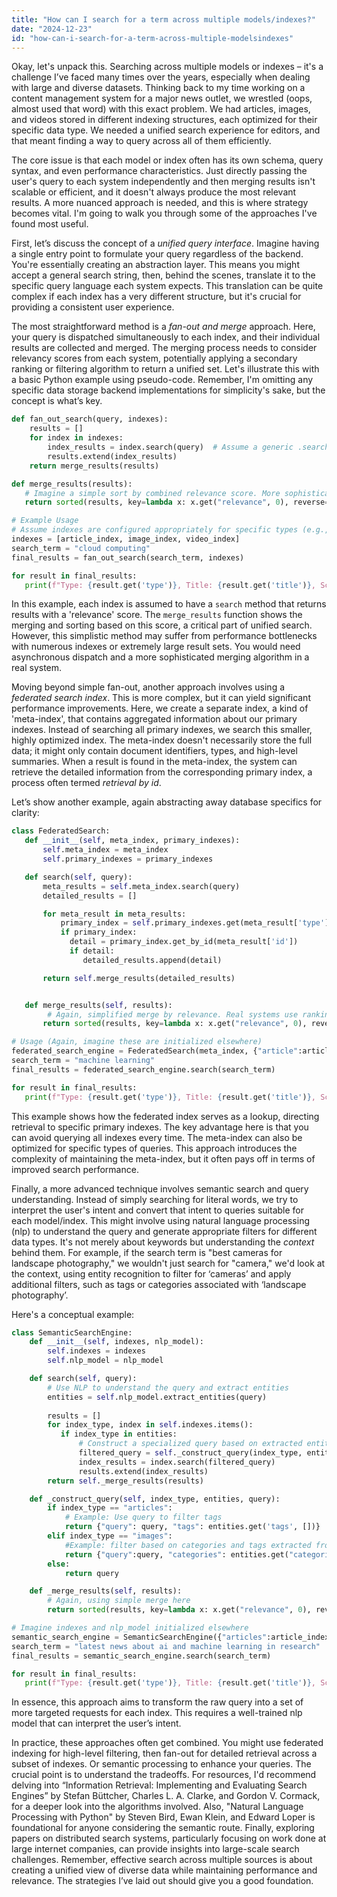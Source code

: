 ```yaml
---
title: "How can I search for a term across multiple models/indexes?"
date: "2024-12-23"
id: "how-can-i-search-for-a-term-across-multiple-modelsindexes"
---
```


Okay, let's unpack this. Searching across multiple models or indexes – it's a challenge I’ve faced many times over the years, especially when dealing with large and diverse datasets. Thinking back to my time working on a content management system for a major news outlet, we wrestled (oops, almost used that word) with this exact problem. We had articles, images, and videos stored in different indexing structures, each optimized for their specific data type. We needed a unified search experience for editors, and that meant finding a way to query across all of them efficiently.

The core issue is that each model or index often has its own schema, query syntax, and even performance characteristics. Just directly passing the user's query to each system independently and then merging results isn't scalable or efficient, and it doesn't always produce the most relevant results. A more nuanced approach is needed, and this is where strategy becomes vital. I'm going to walk you through some of the approaches I've found most useful.

First, let’s discuss the concept of a *unified query interface*. Imagine having a single entry point to formulate your query regardless of the backend. You're essentially creating an abstraction layer. This means you might accept a general search string, then, behind the scenes, translate it to the specific query language each system expects. This translation can be quite complex if each index has a very different structure, but it's crucial for providing a consistent user experience.

The most straightforward method is a *fan-out and merge* approach. Here, your query is dispatched simultaneously to each index, and their individual results are collected and merged. The merging process needs to consider relevancy scores from each system, potentially applying a secondary ranking or filtering algorithm to return a unified set. Let's illustrate this with a basic Python example using pseudo-code. Remember, I'm omitting any specific data storage backend implementations for simplicity's sake, but the concept is what’s key.

```python
def fan_out_search(query, indexes):
    results = []
    for index in indexes:
        index_results = index.search(query)  # Assume a generic .search() method
        results.extend(index_results)
    return merge_results(results)

def merge_results(results):
   # Imagine a simple sort by combined relevance score. More sophisticated logic may exist here
   return sorted(results, key=lambda x: x.get("relevance", 0), reverse=True)

# Example Usage
# Assume indexes are configured appropriately for specific types (e.g., article_index, image_index)
indexes = [article_index, image_index, video_index]
search_term = "cloud computing"
final_results = fan_out_search(search_term, indexes)

for result in final_results:
   print(f"Type: {result.get('type')}, Title: {result.get('title')}, Score: {result.get('relevance')}")
```

In this example, each index is assumed to have a `search` method that returns results with a 'relevance' score. The `merge_results` function shows the merging and sorting based on this score, a critical part of unified search. However, this simplistic method may suffer from performance bottlenecks with numerous indexes or extremely large result sets. You would need asynchronous dispatch and a more sophisticated merging algorithm in a real system.

Moving beyond simple fan-out, another approach involves using a *federated search index*. This is more complex, but it can yield significant performance improvements. Here, we create a separate index, a kind of 'meta-index', that contains aggregated information about our primary indexes. Instead of searching all primary indexes, we search this smaller, highly optimized index. The meta-index doesn't necessarily store the full data; it might only contain document identifiers, types, and high-level summaries. When a result is found in the meta-index, the system can retrieve the detailed information from the corresponding primary index, a process often termed *retrieval by id*.

Let’s show another example, again abstracting away database specifics for clarity:

```python
class FederatedSearch:
   def __init__(self, meta_index, primary_indexes):
       self.meta_index = meta_index
       self.primary_indexes = primary_indexes

   def search(self, query):
       meta_results = self.meta_index.search(query)
       detailed_results = []

       for meta_result in meta_results:
           primary_index = self.primary_indexes.get(meta_result['type'])
           if primary_index:
             detail = primary_index.get_by_id(meta_result['id'])
             if detail:
                detailed_results.append(detail)

       return self.merge_results(detailed_results)


   def merge_results(self, results):
        # Again, simplified merge by relevance. Real systems use ranking algorithms.
       return sorted(results, key=lambda x: x.get("relevance", 0), reverse=True)

# Usage (Again, imagine these are initialized elsewhere)
federated_search_engine = FederatedSearch(meta_index, {"article":article_index, "image":image_index, "video":video_index})
search_term = "machine learning"
final_results = federated_search_engine.search(search_term)

for result in final_results:
   print(f"Type: {result.get('type')}, Title: {result.get('title')}, Score: {result.get('relevance')}")
```

This example shows how the federated index serves as a lookup, directing retrieval to specific primary indexes. The key advantage here is that you can avoid querying all indexes every time. The meta-index can also be optimized for specific types of queries. This approach introduces the complexity of maintaining the meta-index, but it often pays off in terms of improved search performance.

Finally, a more advanced technique involves semantic search and query understanding. Instead of simply searching for literal words, we try to interpret the user's intent and convert that intent to queries suitable for each model/index. This might involve using natural language processing (nlp) to understand the query and generate appropriate filters for different data types. It's not merely about keywords but understanding the *context* behind them. For example, if the search term is "best cameras for landscape photography," we wouldn't just search for "camera," we'd look at the context, using entity recognition to filter for ‘cameras’ and apply additional filters, such as tags or categories associated with ‘landscape photography’.

Here's a conceptual example:

```python
class SemanticSearchEngine:
    def __init__(self, indexes, nlp_model):
        self.indexes = indexes
        self.nlp_model = nlp_model

    def search(self, query):
        # Use NLP to understand the query and extract entities
        entities = self.nlp_model.extract_entities(query)
        
        results = []
        for index_type, index in self.indexes.items():
           if index_type in entities:
               # Construct a specialized query based on extracted entities
               filtered_query = self._construct_query(index_type, entities, query)
               index_results = index.search(filtered_query)
               results.extend(index_results)
        return self._merge_results(results)

    def _construct_query(self, index_type, entities, query):
        if index_type == "articles":
            # Example: Use query to filter tags
            return {"query": query, "tags": entities.get('tags', [])}
        elif index_type == "images":
            #Example: filter based on categories and tags extracted from query
            return {"query":query, "categories": entities.get("categories", []), 'tags':entities.get('tags', [])}
        else:
            return query

    def _merge_results(self, results):
        # Again, using simple merge here
        return sorted(results, key=lambda x: x.get("relevance", 0), reverse=True)

# Imagine indexes and nlp_model initialized elsewhere
semantic_search_engine = SemanticSearchEngine({"articles":article_index, "images":image_index}, nlp_model)
search_term = "latest news about ai and machine learning in research"
final_results = semantic_search_engine.search(search_term)

for result in final_results:
   print(f"Type: {result.get('type')}, Title: {result.get('title')}, Score: {result.get('relevance')}")
```

In essence, this approach aims to transform the raw query into a set of more targeted requests for each index. This requires a well-trained nlp model that can interpret the user’s intent.

In practice, these approaches often get combined. You might use federated indexing for high-level filtering, then fan-out for detailed retrieval across a subset of indexes. Or semantic processing to enhance your queries. The crucial point is to understand the tradeoffs. For resources, I'd recommend delving into “Information Retrieval: Implementing and Evaluating Search Engines” by Stefan Büttcher, Charles L. A. Clarke, and Gordon V. Cormack, for a deeper look into the algorithms involved. Also, "Natural Language Processing with Python" by Steven Bird, Ewan Klein, and Edward Loper is foundational for anyone considering the semantic route. Finally, exploring papers on distributed search systems, particularly focusing on work done at large internet companies, can provide insights into large-scale search challenges. Remember, effective search across multiple sources is about creating a unified view of diverse data while maintaining performance and relevance. The strategies I’ve laid out should give you a good foundation.
